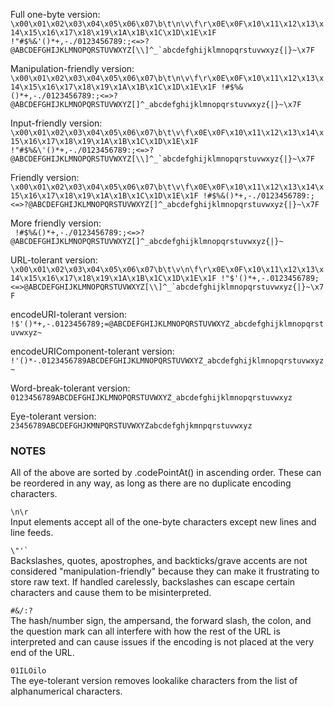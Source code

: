Full one-byte version:  
```\x00\x01\x02\x03\x04\x05\x06\x07\b\t\n\v\f\r\x0E\x0F\x10\x11\x12\x13\x14\x15\x16\x17\x18\x19\x1A\x1B\x1C\x1D\x1E\x1F !"#$%&'()*+,-./0123456789:;<=>?@ABCDEFGHIJKLMNOPQRSTUVWXYZ[\\]^_`abcdefghijklmnopqrstuvwxyz{|}~\x7F```  
  
Manipulation-friendly version:  
```\x00\x01\x02\x03\x04\x05\x06\x07\b\t\n\v\f\r\x0E\x0F\x10\x11\x12\x13\x14\x15\x16\x17\x18\x19\x1A\x1B\x1C\x1D\x1E\x1F !#$%&()*+,-./0123456789:;<=>?@ABCDEFGHIJKLMNOPQRSTUVWXYZ[]^_abcdefghijklmnopqrstuvwxyz{|}~\x7F```  
  
Input-friendly version:  
```\x00\x01\x02\x03\x04\x05\x06\x07\b\t\v\f\x0E\x0F\x10\x11\x12\x13\x14\x15\x16\x17\x18\x19\x1A\x1B\x1C\x1D\x1E\x1F !"#$%&\'()*+,-./0123456789:;<=>?@ABCDEFGHIJKLMNOPQRSTUVWXYZ[\\]^_`abcdefghijklmnopqrstuvwxyz{|}~\x7F```  
  
Friendly version:  
```\x00\x01\x02\x03\x04\x05\x06\x07\b\t\v\f\x0E\x0F\x10\x11\x12\x13\x14\x15\x16\x17\x18\x19\x1A\x1B\x1C\x1D\x1E\x1F !#$%&()*+,-./0123456789:;<=>?@ABCDEFGHIJKLMNOPQRSTUVWXYZ[]^_abcdefghijklmnopqrstuvwxyz{|}~\x7F```  
  
More friendly version:  
``` !#$%&()*+,-./0123456789:;<=>?@ABCDEFGHIJKLMNOPQRSTUVWXYZ[]^_abcdefghijklmnopqrstuvwxyz{|}~```  
  
URL-tolerant version:  
```\x00\x01\x02\x03\x04\x05\x06\x07\b\t\v\n\f\r\x0E\x0F\x10\x11\x12\x13\x14\x15\x16\x17\x18\x19\x1A\x1B\x1C\x1D\x1E\x1F !"$'()*+,-.0123456789;<=>@ABCDEFGHIJKLMNOPQRSTUVWXYZ[\\]^_`abcdefghijklmnopqrstuvwxyz{|}~\x7F```  
  
encodeURI-tolerant version:  
```!$'()*+,-.0123456789;=@ABCDEFGHIJKLMNOPQRSTUVWXYZ_abcdefghijklmnopqrstuvwxyz~```  
  
encodeURIComponent-tolerant version:  
```!'()*-.0123456789ABCDEFGHIJKLMNOPQRSTUVWXYZ_abcdefghijklmnopqrstuvwxyz~```  
  
Word-break-tolerant version:  
```0123456789ABCDEFGHIJKLMNOPQRSTUVWXYZ_abcdefghijklmnopqrstuvwxyz```  
  
Eye-tolerant version:  
```23456789ABCDEFGHJKMNPQRSTUVWXYZabcdefghjkmnpqrstuvwxyz```  
  
  
### NOTES
  
All of the above are sorted by .codePointAt() in ascending order. These can be reordered in any way, as long as there are no duplicate encoding characters.  
  
`\n\r`  
Input elements accept all of the one-byte characters except new lines and line feeds.  
  
```\"'` ```  
Backslashes, quotes, apostrophes, and backticks/grave accents are not considered "manipulation-friendly" because they can make it frustrating to store raw text. If handled carelessly, backslashes can escape certain characters and cause them to be misinterpreted.  
  
`#&/:?`  
The hash/number sign, the ampersand, the forward slash, the colon, and the question mark can all interfere with how the rest of the URL is interpreted and can cause issues if the encoding is not placed at the very end of the URL.  
  
`01ILOilo`  
The eye-tolerant version removes lookalike characters from the list of alphanumerical characters.
